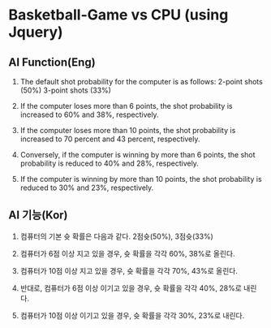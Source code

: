 # Basketball-Game vs CPU (using Jquery)

## AI Function(Eng)
1. The default shot probability for the computer is as follows: 2-point shots (50%) 3-point shots (33%)

2. If the computer loses more than 6 points, the shot probability is increased to 60% and 38%, respectively.

3. If the computer loses more than 10 points, the shot probability is increased to 70 percent and 43 percent, respectively.

4. Conversely, if the computer is winning by more than 6 points, the shot probability is reduced to 40% and 28%, respectively.

5. If the computer is winning by more than 10 points, the shot probability is reduced to 30% and 23%, respectively.

## AI 기능(Kor)
1. 컴퓨터의 기본 슛 확률은 다음과 같다. 2점슛(50%), 3점슛(33%)

2. 컴퓨터가 6점 이상 지고 있을 경우, 슛 확률을 각각 60%, 38%로 올린다.

3. 컴퓨터가 10점 이상 지고 있을 경우, 슛 확률을 각각 70%, 43%로 올린다.

4. 반대로, 컴퓨터가 6점 이상 이기고 있을 경우, 슛 확률을 각각 40%, 28%로 내린다.

5. 컴퓨터가 10점 이상 이기고 있을 경우, 슛 확률을 각각 30%, 23%로 내린다.
